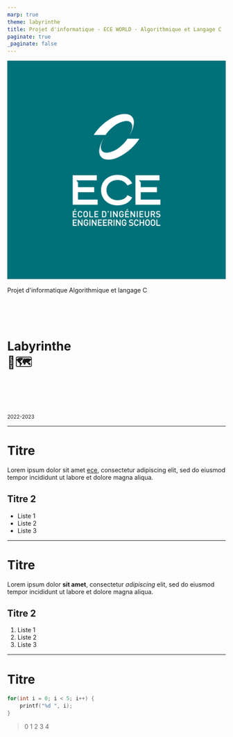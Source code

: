 ```yaml
---
marp: true
theme: labyrinthe
title: Projet d'informatique - ECE WORLD - Algorithmique et Langage C
paginate: true
_paginate: false
---
```


<!--
# Style lead only for this slide
_class: lead
-->

![bg left](./images/fond_ece.png)

Projet d'informatique
Algorithmique et langage C

<br><br><br>

# Labyrinthe<br>🧭🗺

<br><br><br>

<sub>2022-2023</sub>

---

# Titre

Lorem ipsum dolor sit amet [ece](https://www.ece.fr), consectetur adipiscing elit, sed do eiusmod tempor incididunt ut labore et dolore magna aliqua. 

## Titre 2

- Liste 1
- Liste 2
- Liste 3

---

# Titre

Lorem ipsum dolor **sit amet**, consectetur *adipiscing* elit, sed do eiusmod tempor incididunt ut labore et dolore magna aliqua. 

## Titre 2

1. Liste 1
1. Liste 2
1. Liste 3

---

# Titre

```C
for(int i = 0; i < 5; i++) {
    printf("%d ", i);
}
```

> 0 1 2 3 4 